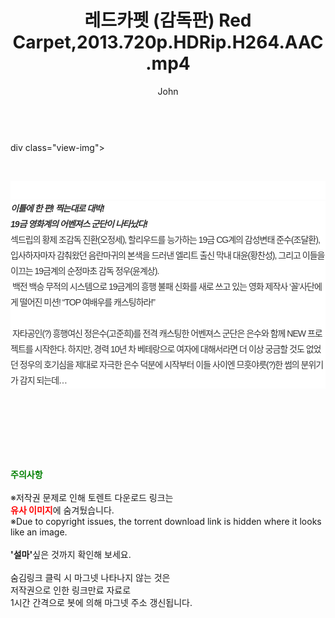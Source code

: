 ﻿---
layout: post
title:  "레드카펫 (감독판) Red Carpet,2013.720p.HDRip.H264.AAC.mp4"
author: John
categories: [ 영화 ]
tags: [  ]
image:  
description: "레드카펫 (감독판) Red Carpet,2013.720p.HDRip.H264.AAC.mp4 torrent 정보 공유"
toc: true
toc_sticky: true
---

<br>
div class="view-img">
<a class="view_image" href="https://torrentmobile59.com/bbs/view_image.php?fn=%2Fdata%2Ffile%2Fmovie%2F3659260999_iJn51D8w_2c9eac0779440a2b7d3f2779c65fc4795eb9d1c8.jpg" target="_blank"><img alt="" class="img-tag" content="https://torrentmobile59.com/data/file/movie/3659260999_iJn51D8w_2c9eac0779440a2b7d3f2779c65fc4795eb9d1c8.jpg" itemprop="image" src="https://torrentmobile59.com/data/file/movie/3659260999_iJn51D8w_2c9eac0779440a2b7d3f2779c65fc4795eb9d1c8.jpg"/></a><a class="view_image" href="https://torrentmobile59.com/bbs/view_image.php?fn=%2Fdata%2Ffile%2Fmovie%2F3659260999_VOmwa6qg_022d7f305db65e31b180450c4123f0d30ec9a063.jpg" target="_blank"><img alt="" class="img-tag" content="https://torrentmobile59.com/data/file/movie/3659260999_VOmwa6qg_022d7f305db65e31b180450c4123f0d30ec9a063.jpg" itemprop="image" src="https://torrentmobile59.com/data/file/movie/3659260999_VOmwa6qg_022d7f305db65e31b180450c4123f0d30ec9a063.jpg"/></a></div><div class="view-content" itemprop="description">
<p><br/></p><div class="title_area" style="margin:0px 0px 9px;padding:0px;list-style:none;font-size:12px;font-family:'나눔고딕', NanumGothic, '돋움', Dotum, Helvetica, 'AppleSDGothicNeo-Medium', AppleGothic, sans-serif;height:30px;float:none;background-color:rgb(255,255,255);"><h4 class="h_story" style="margin:5px 10px 0px 0px;padding:0px;list-style:none;font-size:12px;font-family:'돋움', sans-serif;height:18px;width:49px;background:url(&quot;https://ssl.pstatic.net/static/movie/2020/10/h_tx_sp5.png&quot;) no-repeat 0px -17px;float:left;"><strong class="blind" style="margin:0px;padding:0px;list-style:none;font-size:0px;font-family:inherit;color:inherit;width:1px;height:1px;line-height:0;">줄거리</strong></h4></div><h5 class="h_tx_story" style="margin:-7px 0px 1px;padding:0px;list-style:none;font-size:14px;font-family:'나눔고딕', NanumGothic, Helvetica, sans-serif;color:rgb(51,51,51);background-image:url(&quot;https://ssl.pstatic.net/static/movie/2014/01/blank.gif&quot;);letter-spacing:-1px;line-height:25px;background-color:rgb(255,255,255);">이틀에 한 편! 찍는대로 대박!<br style="list-style:none;font-size:12px;font-family:'돋움', sans-serif;color:rgb(0,0,0);"/>19금 영화계의 어벤져스 군단이 나타났다!</h5><p class="con_tx" style="margin-top:-1px;margin-bottom:-6px;list-style:none;font-size:14px;font-family:'나눔고딕', NanumGothic, '돋움', Dotum, Helvetica, 'AppleSDGothicNeo-Medium', AppleGothic, sans-serif;color:rgb(51,51,51);background-image:url(&quot;https://ssl.pstatic.net/static/movie/2014/01/blank.gif&quot;);letter-spacing:-1px;line-height:25px;background-color:rgb(255,255,255);">섹드립의 황제 조감독 진환(오정세), 할리우드를 능가하는 19금 CG계의 감성변태 준수(조달환), 입사하자마자 감춰왔던 음란마귀의 본색을 드러낸 엘리트 출신 막내 대윤(황찬성), 그리고 이들을 이끄는 19금계의 순정마초 감독 정우(윤계상).<br style="list-style:none;font-size:12px;font-family:'돋움', sans-serif;color:rgb(0,0,0);"/> 백전 백승 무적의 시스템으로 19금계의 흥행 불패 신화를 새로 쓰고 있는 영화 제작사 ‘꼴’사단에게 떨어진 미션! “TOP 여배우를 캐스팅하라!”<br style="list-style:none;font-size:12px;font-family:'돋움', sans-serif;color:rgb(0,0,0);"/> <br style="list-style:none;font-size:12px;font-family:'돋움', sans-serif;color:rgb(0,0,0);"/> 자타공인(?) 흥행여신 정은수(고준희)를 전격 캐스팅한 어벤져스 군단은 은수와 함께 NEW 프로젝트를 시작한다. 하지만, 경력 10년 차 베테랑으로 여자에 대해서라면 더 이상 궁금할 것도 없었던 정우의 호기심을 제대로 자극한 은수 덕분에 시작부터 이들 사이엔 므흣야릇(?)한 썸의 분위기가 감지 되는데…</p> </div
    
<br><br><br><br><br><br><br>
<p data-ke-size="size16"><b><span style="color: green;">주의사항</span></b><br /><br />※저작권 문제로 인해 토렌트 다운로드 링크는<br /><b><span style="color: red;">유사 이미지</span></b>에 숨겨뒀습니다.<br />※Due to copyright issues, the torrent download link is hidden where it looks like an image.<br /><br /><b>'설마'</b>싶은 것까지 확인해 보세요.<br /><br />숨김링크 클릭 시 마그넷 나타나지 않는 것은<br />저작권으로 인한 링크만료 자료로<br />1시간 간격으로 봇에 의해 마그넷 주소 갱신됩니다.</p>

